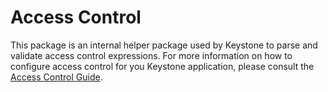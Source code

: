 <!--[meta]
section: packages
title: Access Control
[meta]-->

# Access Control

This package is an internal helper package used by Keystone to parse and validate access control expressions.
For more information on how to configure access control for you Keystone application, please consult the [Access Control Guide](../../docs/discussions/access-control.md).
